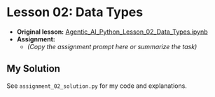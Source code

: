 # Lesson 02: Data Types

- **Original lesson:** [Agentic_AI_Python_Lesson_02_Data_Types.ipynb](https://github.com/panaverse/learn-modern-ai-python/tree/main/00_python_colab/02_data_types)
- **Assignment:**
  - *(Copy the assignment prompt here or summarize the task)*

## My Solution

See `assignment_02_solution.py` for my code and explanations. 
